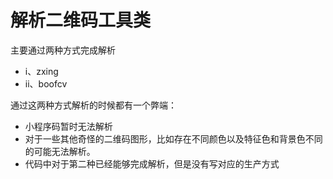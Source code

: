 # 解析二维码工具类

主要通过两种方式完成解析

* i、zxing 
* ii、boofcv

通过这两种方式解析的时候都有一个弊端：

- 小程序码暂时无法解析
- 对于一些其他奇怪的二维码图形，比如存在不同颜色以及特征色和背景色不同的可能无法解析。
- 代码中对于第二种已经能够完成解析，但是没有写对应的生产方式

